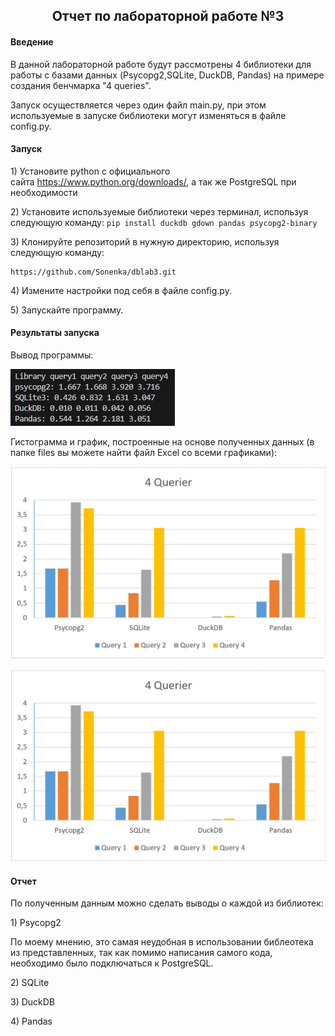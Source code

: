 <h2 style="text-align: center;">Отчет по лабораторной работе №3</h2>
<h4>Введение</h4>
<p>В данной лабораторной работе будут рассмотрены 4 библиотеки для работы с базами данных (Psycopg2,SQLite, DuckDB, Pandas) на примере создания бенчмарка "4 queries".</p>
<p>Запуск осуществляется через один файл main.py, при этом используемые в запуске библиотеки могут изменяться в файле config.py.</p>
<h4>Запуск</h4>
<p>1) Установите python с официального сайта&nbsp;<a href="https://www.python.org/downloads/">https://www.python.org/downloads/</a>, а так же PostgreSQL при необходимости</p>
<p>2) Установите используемые библиотеки через терминал, используя следующую команду:&nbsp;<code>pip install duckdb gdown pandas psycopg2-binary</code></p>
<p dir="auto">3) Клонируйте репозиторий в нужную директорию, используя следующую команду:</p>
<div class="snippet-clipboard-content notranslate position-relative overflow-auto">
<pre class="notranslate"><code>https://github.com/Sonenka/dblab3.git</code></pre>
</div>
<p>4) Измените настройки под себя в файле config.py.</p>
<p>5) Запускайте программу.</p>
<p></p>
<h4>Результаты запуска</h4>
<p>Вывод программы:</p>
<p><img src="https://github.com/Sonenka/dblab3/blob/main/pictures/result.png" alt="вывод программы" /></p>
<p>Гистограмма и график, построенные на основе полученных данных (в папке files вы можете найти файл Excel со всеми графиками):</p>
<p><img src="https://github.com/Sonenka/dblab3/blob/main/pictures/graph.png" alt="Гистограмма" /></p>
<p><img src="https://github.com/Sonenka/dblab3/blob/main/pictures/graph.png" alt="Линейный график" /></p>
<p></p>
<h4>Отчет</h4>
<p>По полученным данным можно сделать выводы о каждой из библиотек:</p>
<p>1)&nbsp;Psycopg2</p>
<p>По моему мнению, это самая неудобная в использовании библеотека из представленных, так как помимо написания самого кода, необходимо было подключаться к PostgreSQL.</p>
<p>2)&nbsp;SQLite</p>
<p>3)&nbsp;DuckDB</p>
<p>4)&nbsp;Pandas</p>

